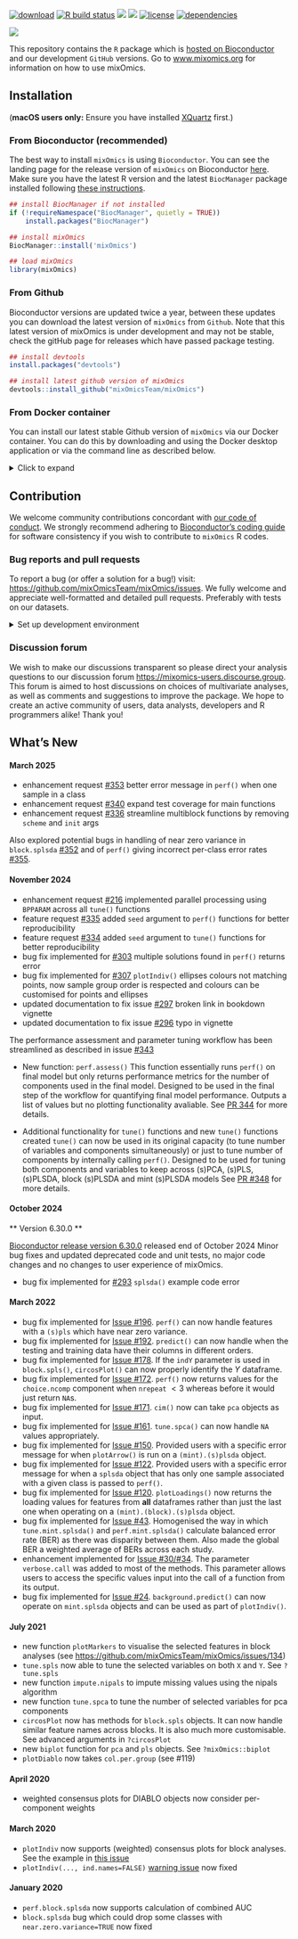 
<!-- PLEASE DO NOT EDIT ./README.md BY HAND, EDIT ./inst/README.Rmd AND RENDER TO CREATE ./README.md -->

[![download](http://www.bioconductor.org/shields/downloads/release/mixOmics.svg)](https://bioconductor.org/packages/stats/bioc/mixOmics)
[![R build
status](https://github.com/mixOmicsteam/mixOmics/workflows/R-CMD-check.yml/badge.svg)](https://github.com/mixOmicsteam/mixOmics/actions)
[![](https://img.shields.io/github/last-commit/mixOmicsTeam/mixOmics.svg)](https://github.com/mixOmicsTeam/mixOmics/commits/master)
[![](https://codecov.io/gh/mixOmicsTeam/mixOmics/branch/master/graph/badge.svg)](https://app.codecov.io/gh/mixOmicsTeam/mixOmics)
[![license](https://img.shields.io/badge/license-GPL%20(%3E=%202)-lightgrey.svg)](https://choosealicense.com/)
[![dependencies](http://bioconductor.org/shields/dependencies/release/mixOmics.svg)](http://bioconductor.org/packages/release/bioc/html/mixOmics.html#since)

![](http://mixomics.org/wp-content/uploads/2019/07/MixOmics-Logo-1.png)

This repository contains the `R` package which is [hosted on
Bioconductor](http://bioconductor.org/packages/release/bioc/html/mixOmics.html)
and our development `GitHub` versions. Go to www.mixomics.org for
information on how to use mixOmics.

## Installation

(**macOS users only:** Ensure you have installed
[XQuartz](https://www.xquartz.org/) first.)

### From Bioconductor (recommended)

The best way to install `mixOmics` is using `Bioconductor`. You can see
the landing page for the release version of `mixOmics` on Bioconductor
[here](https://bioconductor.org/packages/release/bioc/html/mixOmics.html).
Make sure you have the latest R version and the latest `BiocManager`
package installed following [these
instructions](https://www.bioconductor.org/install/).

``` r
## install BiocManager if not installed
if (!requireNamespace("BiocManager", quietly = TRUE))
    install.packages("BiocManager")

## install mixOmics
BiocManager::install('mixOmics')

## load mixOmics
library(mixOmics) 
```

### From Github

Bioconductor versions are updated twice a year, between these updates
you can download the latest version of `mixOmics` from `Github`. Note
that this latest version of mixOmics is under development and may not be
stable, check the gitHub page for releases which have passed package
testing.

``` r
## install devtools
install.packages("devtools")

## install latest github version of mixOmics
devtools::install_github("mixOmicsTeam/mixOmics")
```

### From Docker container

You can install our latest stable Github version of `mixOmics` via our
Docker container. You can do this by downloading and using the Docker
desktop application or via the command line as described below.

<details>
<summary>
Click to expand
</summary>

**Note: this requires root privileges**

1)  Install Docker following instructions at
    <https://docs.docker.com/docker-for-mac/install/>

**if your OS is not compatible with the latest version** download an
older version of Docker from the following link:

- MacOS: <https://docs.docker.com/docker-for-mac/release-notes/>
- Windows: <https://docs.docker.com/docker-for-windows/release-notes/>

Then open your system’s command line interface (e.g. Terminal for MacOS
and Command Promot for Windows) for the following steps.

**MacOS users only:** you will need to launch Docker Desktop to activate
your root privileges before running any docker commands from the command
line.

2)  Pull mixOmics container

``` bash
docker pull mixomicsteam/mixomics
```

3)  Ensure it is installed

The following command lists the running images:

``` bash
docker images
```

This lists the installed images. The output should be something similar
to the following:

    $ docker images 
      > REPOSITORY                       TAG       IMAGE ID       CREATED         SIZE
      > mixomicsteam/mixomics            latest    e755393ac247   2 weeks ago     4.38GB

4)  Activate the container

Running the following command activates the container. You must change
`your_password` to a custom password of your own. You can also customise
ports (8787:8787) if desired/necessary. see
<https://docs.docker.com/config/containers/container-networking/> for
details.

``` bash
docker run -e PASSWORD=your_password --rm -p 8787:8787 mixomicsteam/mixomics
```

5)  Run

In your web browser, go to `http://localhost:8787/` (change port if
necessary) and login with the following credentials:

*username*: rstudio  
*password*: (your_password set in step 4)

6)  Inspect/stop

The following command lists the running containers:

``` bash
sudo docker ps
```

The output should be something similar to the following:

``` bash
$ sudo docker ps
  > CONTAINER ID   IMAGE                   COMMAND   CREATED         STATUS         PORTS                    NAMES
  > f14b0bc28326   mixomicsteam/mixomics   "/init"   7 minutes ago   Up 7 minutes   0.0.0.0:8787->8787/tcp   compassionate_mestorf
```

The listed image ID can then be used to stop the container (here
`f14b0bc28326`)

``` bash
docker stop f14b0bc28326
```

</details>

## Contribution

We welcome community contributions concordant with [our code of
conduct](https://github.com/mixOmicsTeam/mixOmics/blob/master/CODE_OF_CONDUCT.md).
We strongly recommend adhering to [Bioconductor’s coding
guide](https://bioconductor.org/developers/how-to/coding-style/) for
software consistency if you wish to contribute to `mixOmics` R codes.

### Bug reports and pull requests

To report a bug (or offer a solution for a bug!) visit:
<https://github.com/mixOmicsTeam/mixOmics/issues>. We fully welcome and
appreciate well-formatted and detailed pull requests. Preferably with
tests on our datasets.

<details>
<summary>
Set up development environment
</summary>

- Install the latest version of R
- Install RStudio
- Clone this repo, checkout master branch, pull origin and then run:

``` r
install.packages("renv", Ncpus=4)
install.packages("devtools", Ncpus=4)

# restore the renv environment
renv::restore()

# or to initialise renv
# renv::init(bioconductor = TRUE)

# update the renv environment if needed
# renv::snapshot()

# test installation
devtools::install()
devtools::test()

# complete package check (takes a while)
devtools::check()
```

</details>

### Discussion forum

We wish to make our discussions transparent so please direct your
analysis questions to our discussion forum
<https://mixomics-users.discourse.group>. This forum is aimed to host
discussions on choices of multivariate analyses, as well as comments and
suggestions to improve the package. We hope to create an active
community of users, data analysts, developers and R programmers alike!
Thank you!

## What’s New

#### March 2025

- enhancement request
  [\#353](https://github.com/mixOmicsTeam/mixOmics/issues/353) better
  error message in `perf()` when one sample in a class
- enhancement request
  [\#340](https://github.com/mixOmicsTeam/mixOmics/issues/340) expand
  test coverage for main functions
- enhancement request
  [\#336](https://github.com/mixOmicsTeam/mixOmics/issues/336)
  streamline multiblock functions by removing `scheme` and `init` args

Also explored potential bugs in handling of near zero variance in
`block.splsda`
[\#352](https://github.com/mixOmicsTeam/mixOmics/issues/352) and of
`perf()` giving incorrect per-class error rates
[\#355](https://github.com/mixOmicsTeam/mixOmics/issues/355).

#### November 2024

- enhancement request
  [\#216](https://github.com/mixOmicsTeam/mixOmics/issues/216)
  implemented parallel processing using `BPPARAM` across all `tune()`
  functions
- feature request
  [\#335](https://github.com/mixOmicsTeam/mixOmics/issues/335) added
  `seed` argument to `perf()` functions for better reproducibility
- feature request
  [\#334](https://github.com/mixOmicsTeam/mixOmics/issues/334) added
  `seed` argument to `tune()` functions for better reproducibility
- bug fix implemented for
  [\#303](https://github.com/mixOmicsTeam/mixOmics/issues/303) multiple
  solutions found in `perf()` returns error
- bug fix implemented for
  [\#307](https://github.com/mixOmicsTeam/mixOmics/issues/307)
  `plotIndiv()` ellipses colours not matching points, now sample group
  order is respected and colours can be customised for points and
  ellipses
- updated documentation to fix issue
  [\#297](https://github.com/mixOmicsTeam/mixOmics/issues/297) broken
  link in bookdown vignette
- updated documentation to fix issue
  [\#296](https://github.com/mixOmicsTeam/mixOmics/issues/296) typo in
  vignette

The performance assessment and parameter tuning workflow has been
streamlined as described in issue
[\#343](https://github.com/mixOmicsTeam/mixOmics/issues/343)

- New function: `perf.assess()` This function essentially runs `perf()`
  on final model but only returns performance metrics for the number of
  components used in the final model. Designed to be used in the final
  step of the workflow for quantifying final model performance. Outputs
  a list of values but no plotting functionality avaliable. See [PR
  344](https://github.com/mixOmicsTeam/mixOmics/pull/344) for more
  details.

- Additional functionality for `tune()` functions and new `tune()`
  functions created `tune()` can now be used in its original capacity
  (to tune number of variables and components simultaneously) or just to
  tune number of components by internally calling `perf()`. Designed to
  be used for tuning both components and variables to keep across
  (s)PCA, (s)PLS, (s)PLSDA, block (s)PLSDA and mint (s)PLSDA models See
  [PR \#348](https://github.com/mixOmicsTeam/mixOmics/pull/348) for more
  details.

#### October 2024

\*\* Version 6.30.0 \*\*

[Bioconductor release version
6.30.0](https://bioconductor.org/packages/release/bioc/html/mixOmics.html)
released end of October 2024 Minor bug fixes and updated deprecated code
and unit tests, no major code changes and no changes to user experience
of mixOmics.

- bug fix implemented for
  [\#293](https://github.com/mixOmicsTeam/mixOmics/issues/293)
  `splsda()` example code error

#### March 2022

- bug fix implemented for [Issue
  \#196](https://github.com/mixOmicsTeam/mixOmics/issues/196). `perf()`
  can now handle features with a `(s)pls` which have near zero variance.
- bug fix implemented for [Issue
  \#192](https://github.com/mixOmicsTeam/mixOmics/issues/192).
  `predict()` can now handle when the testing and training data have
  their columns in different orders.
- bug fix implemented for [Issue
  \#178](https://github.com/mixOmicsTeam/mixOmics/issues/178). If the
  `indY` parameter is used in `block.spls()`, `circosPlot()` can now
  properly identify the $Y$ dataframe.
- bug fix implemented for [Issue
  \#172](https://github.com/mixOmicsTeam/mixOmics/issues/172). `perf()`
  now returns values for the `choice.ncomp` component when `nrepeat`
  $< 3$ whereas before it would just return `NA`s.
- bug fix implemented for [Issue
  \#171](https://github.com/mixOmicsTeam/mixOmics/issues/171). `cim()`
  now can take `pca` objects as input.
- bug fix implemented for [Issue
  \#161](https://github.com/mixOmicsTeam/mixOmics/issues/161).
  `tune.spca()` can now handle `NA` values appropriately.
- bug fix implemented for [Issue
  \#150](https://github.com/mixOmicsTeam/mixOmics/issues/150). Provided
  users with a specific error message for when `plotArrow()` is run on a
  `(mint).(s)plsda` object.
- bug fix implemented for [Issue
  \#122](https://github.com/mixOmicsTeam/mixOmics/issues/122). Provided
  users with a specific error message for when a `splsda` object that
  has only one sample associated with a given class is passed to
  `perf()`.
- bug fix implemented for [Issue
  \#120](https://github.com/mixOmicsTeam/mixOmics/issues/120).
  `plotLoadings()` now returns the loading values for features from
  **all** dataframes rather than just the last one when operating on a
  `(mint).(block).(s)plsda` object.
- bug fix implemented for [Issue
  \#43](https://github.com/mixOmicsTeam/mixOmics/issues/43). Homogenised
  the way in which `tune.mint.splsda()` and `perf.mint.splsda()`
  calculate balanced error rate (BER) as there was disparity between
  them. Also made the global BER a weighted average of BERs across each
  study.
- enhancement implemented for [Issue
  \#30/#34](https://github.com/mixOmicsTeam/mixOmics/issues/34). The
  parameter `verbose.call` was added to most of the methods. This
  parameter allows users to access the specific values input into the
  call of a function from its output.
- bug fix implemented for [Issue
  \#24](https://github.com/mixOmicsTeam/mixOmics/issues/24).
  `background.predict()` can now operate on `mint.splsda` objects and
  can be used as part of `plotIndiv()`.

#### July 2021

- new function `plotMarkers` to visualise the selected features in block
  analyses (see <https://github.com/mixOmicsTeam/mixOmics/issues/134>)
- `tune.spls` now able to tune the selected variables on both `X` and
  `Y`. See `?tune.spls`
- new function `impute.nipals` to impute missing values using the nipals
  algorithm
- new function `tune.spca` to tune the number of selected variables for
  pca components
- `circosPlot` now has methods for `block.spls` objects. It can now
  handle similar feature names across blocks. It is also much more
  customisable. See advanced arguments in `?circosPlot`
- new `biplot` function for `pca` and `pls` objects. See
  `?mixOmics::biplot`
- `plotDiablo` now takes `col.per.group` (see \#119)

#### April 2020

- weighted consensus plots for DIABLO objects now consider per-component
  weights

#### March 2020

- `plotIndiv` now supports (weighted) consensus plots for block
  analyses. See the example in [this
  issue](https://github.com/mixOmicsTeam/mixOmics/issues/57)
- `plotIndiv(..., ind.names=FALSE)` [warning
  issue](https://github.com/mixOmicsTeam/mixOmics/issues/59) now fixed

#### January 2020

- `perf.block.splsda` now supports calculation of combined AUC
- `block.splsda` bug which could drop some classes with
  `near.zero.variance=TRUE` now fixed
